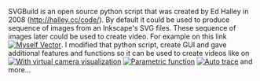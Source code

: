 SVGBuild is an open source python script that was created by Ed Halley in 2008 (http://halley.cc/code/).
By default it could be used to produce sequence of images from an Inkscape's SVG files.
These sequence of images later could be used to create video.
For example on this link [![Myself Vector](http://img.youtube.com/vi/xWQWbbvYvlg/0.jpg)](http://www.youtube.com/watch?v=xWQWbbvYvlg).
I modified that python script, create GUI and gave additional features and functions so it can be used to create videos like on
[![With virtual camera visualization](http://img.youtube.com/vi/TUOR9AXcyF4/0.jpg)](http://www.youtube.com/watch?v=TUOR9AXcyF4)
[![Parametric function](http://img.youtube.com/vi/x_h5q_YA-cs/0.jpg)](http://www.youtube.com/watch?v=x_h5q_YA-cs)
[![Auto trace](http://img.youtube.com/vi/whgeRYBKRCE/0.jpg)](http://www.youtube.com/watch?v=whgeRYBKRCE)
and more...
